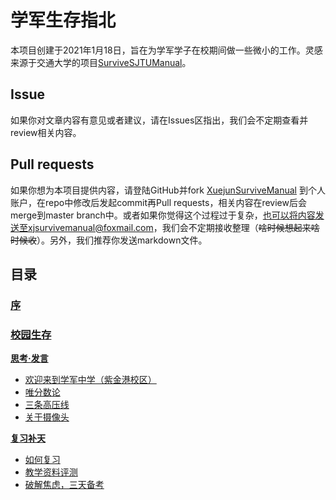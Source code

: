 # 学军生存指北
本项目创建于2021年1月18日，旨在为学军学子在校期间做一些微小的工作。灵感来源于交通大学的项目[SurviveSJTUManual](https://github.com/SurviveSJTU/SurviveSJTUManual)。

## Issue
如果你对文章内容有意见或者建议，请在Issues区指出，我们会不定期查看并review相关内容。

## Pull requests
如果你想为本项目提供内容，请登陆GitHub并fork [XuejunSurviveManual](https://github.com/wandleshen/XuejunSurviveManual) 到个人账户，在repo中修改后发起commit再Pull requests，相关内容在review后会merge到master branch中。或者如果你觉得这个过程过于复杂，也可以将内容发送至xjsurvivemanual@foxmail.com，我们会不定期接收整理（~~啥时候想起来啥时候收~~）。另外，我们推荐你发送markdown文件。

## 目录
### [序](https://github.com/wandleshen/XuejunSurviveManual/blob/master/Preface/README.md)

### [校园生存](https://github.com/wandleshen/XuejunSurviveManual/blob/master/GuideBook/README.md)

**[思考·发言](https://github.com/wandleshen/XuejunSurviveManual/blob/master/GuideBook/PointOfView/README.md)**
* [欢迎来到学军中学（紫金港校区）](https://github.com/wandleshen/XuejunSurviveManual/blob/master/GuideBook/PointOfView/WelcomToXuejun.md)
* [唯分数论](https://github.com/wandleshen/XuejunSurviveManual/blob/master/GuideBook/PointOfView/Gradism.md)
* [三条高压线](https://github.com/wandleshen/XuejunSurviveManual/blob/master/GuideBook/PointOfView/ThreePowerline.md)
* [关于摄像头](https://github.com/wandleshen/XuejunSurviveManual/blob/master/GuideBook/PointOfView/YesPrimeMoniter.md)

**[复习补天](https://github.com/wandleshen/XuejunSurviveManual/blob/master/GuideBook/RepairTheSky/README.md)**
* [如何复习](https://github.com/wandleshen/XuejunSurviveManual/blob/master/GuideBook/RepairTheSky/HowToReview.md)
* [教学资料评测](https://github.com/wandleshen/XuejunSurviveManual/blob/master/GuideBook/RepairTheSky/PrepbooksReview.md)
* [破解焦虑，三天备考](https://github.com/wandleshen/XuejunSurviveManual/blob/master/GuideBook/RepairTheSky/Three-dayGambling.md)

